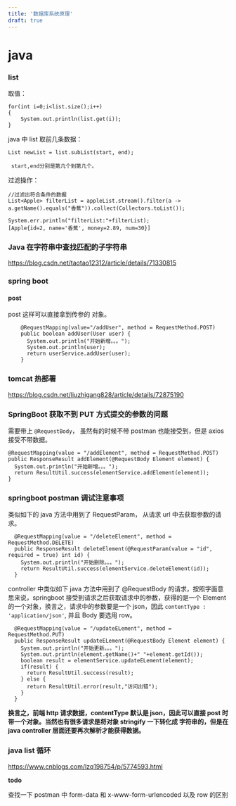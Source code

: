 ```yaml
---
title: '数据库系统原理'
draft: true
---
```


# java

### list

取值：

```
for(int i=0;i<list.size();i++)
{
	System.out.println(list.get(i));
}
```

java 中 list 取前几条数据：

```
List newList = list.subList(start, end);

 start,end分别是第几个到第几个。
```

过滤操作：

```
//过滤出符合条件的数据
List<Apple> filterList = appleList.stream().filter(a -> a.getName().equals("香蕉")).collect(Collectors.toList());

System.err.println("filterList:"+filterList);
[Apple{id=2, name='香蕉', money=2.89, num=30}]
```

### Java 在字符串中查找匹配的子字符串

https://blog.csdn.net/taotao12312/article/details/71330815

### spring boot

#### post

post 这样可以直接拿到传参的 对象。

```
    @RequestMapping(value="/addUser", method = RequestMethod.POST)
    public boolean addUser(User user) {
      System.out.println("开始新增。。。");
      System.out.println(user);
      return userService.addUser(user);
    }
```

### tomcat 热部署

https://blog.csdn.net/liuzhigang828/article/details/72875190

### SpringBoot 获取不到 PUT 方式提交的参数的问题

需要带上 `@RequestBody`， 虽然有的时候不带 postman 也能接受到，但是 axios 接受不带数据。

```
@RequestMapping(value = "/addElement", method = RequestMethod.POST)
public ResponseResult addElement(@RequestBody Element element) {
  System.out.println("开始新增。。。");
  return ResultUtil.success(elementService.addElement(element));
}
```

### springboot postman 调试注意事项

类似如下的 java 方法中用到了 RequestParam， 从请求 url 中去获取参数的请求。

```
  @RequestMapping(value = "/deleteElement", method = RequestMethod.DELETE)
  public ResponseResult deleteElement(@RequestParam(value = "id", required = true) int id) {
    System.out.println("开始删除。。。");
    return ResultUtil.success(elementService.deleteElement(id));
  }
```

controller 中类似如下 java 方法中用到了 @RequestBody 的请求，按照字面意思来说，springboot 接受到请求之后获取请求中的参数，获得的是一个 Element 的一个对象，换言之，请求中的参数要是一个 json，因此 `contentType : 'application/json'`, 并且 Body 要选用 row。

```
  @RequestMapping(value = "/updateELement", method = RequestMethod.PUT)
  public ResponseResult updateELement(@RequestBody Element element) {
    System.out.println("开始更新。。。");
    System.out.println(element.getName()+" "+element.getId());
    boolean result = elementService.updateELement(element);
    if(result) {
      return ResultUtil.success(result);
    } else {
      return ResultUtil.error(result,"访问出错");
    }
  }
```

**换言之，前端 http 请求数据，contentType 默认是 json，因此可以直接 post 时带一个对象。当然也有很多请求是将对象 stringify 一下转化成 字符串的，但是在 java controller 层面还要再次解析才能获得数据。**

### java list 循环

https://www.cnblogs.com/lzq198754/p/5774593.html

**todo**

查找一下 postman 中 form-data 和 x-www-form-urlencoded 以及 row 的区别
